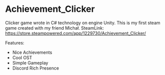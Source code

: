 # Achievement_Clicker
Clicker game wrote in C# technology on engine Unity.
This is my first steam game created with my friend Michał.
SteamLink: https://store.steampowered.com/app/1229730/Achievement_Clicker/

Features:
- Nice Achievements
- Cool OST
- Simple Gameplay
- Discord Rich Presence
